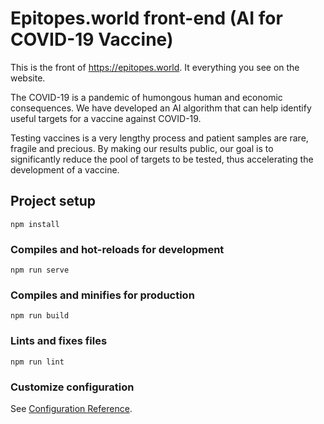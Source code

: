 # Epitopes.world front-end (AI for COVID-19 Vaccine)

This is the front of https://epitopes.world. It everything you see on the website.

The COVID-19 is a pandemic of humongous human and economic consequences. We have developed an AI algorithm that can help identify useful targets for a vaccine against COVID-19.

Testing vaccines is a very lengthy process and patient samples are rare, fragile and precious. By making our results public, our goal is to significantly reduce the pool of targets to be tested, thus accelerating the development of a vaccine.

## Project setup
```
npm install
```

### Compiles and hot-reloads for development
```
npm run serve
```

### Compiles and minifies for production
```
npm run build
```

### Lints and fixes files
```
npm run lint
```

### Customize configuration
See [Configuration Reference](https://cli.vuejs.org/config/).
